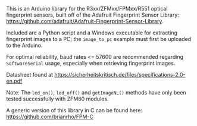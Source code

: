 This is an Arduino library for the R3xx/ZFMxx/FPMxx/R551 optical fingerprint sensors,
built off of the Adafruit Fingerprint Sensor Library: https://github.com/adafruit/Adafruit-Fingerprint-Sensor-Library. 

Included are a Python script and a Windows executable for extracting fingerprint images to a PC; 
the `image_to_pc` example must first be uploaded to the Arduino. 

For optimal reliability, baud rates <= 57600 are recommended regarding `SoftwareSerial` usage, 
especially when retrieving fingerprint images. 

Datasheet found at https://sicherheitskritisch.de/files/specifications-2.0-en.pdf

Note: The `led_on()`, `led_off()` and `getImageNL()` methods have only been tested successfully with ZFM60 modules.

A generic version of this library in C can be found here: https://github.com/brianrho/FPM-C
